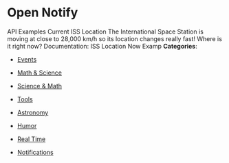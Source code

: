 # Open Notify


API Examples Current ISS Location The International Space Station is moving at close to 28,000 km/h so its location changes really fast! Where is it right now? Documentation: ISS Location Now Examp
**Categories**:

- [Events](https://github/awesome-apis/awesome-apis#events)

- [Math & Science](https://github/awesome-apis/awesome-apis#math-and-science)

- [Science & Math](https://github/awesome-apis/awesome-apis#science-and-math)

- [Tools](https://github/awesome-apis/awesome-apis#tools)

- [Astronomy](https://github/awesome-apis/awesome-apis#astronomy)

- [Humor](https://github/awesome-apis/awesome-apis#humor)

- [Real Time](https://github/awesome-apis/awesome-apis#real-time)

- [Notifications](https://github/awesome-apis/awesome-apis#notifications)



